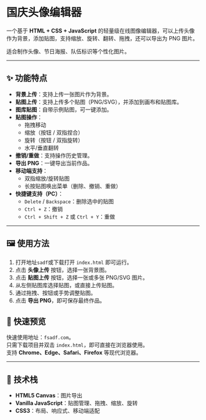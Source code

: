 # 国庆头像编辑器

一个基于 **HTML + CSS + JavaScript** 的轻量级在线图像编辑器，可以上传头像作为背景，添加贴图，支持缩放、旋转、翻转、拖拽，还可以导出为 PNG 图片。

适合制作头像、节日海报、队伍标识等个性化图片。

---

## ✨ 功能特点

- **背景上传**：支持上传一张图片作为背景。
- **贴图上传**：支持上传多个贴图（PNG/SVG），并添加到画布和贴图库。
- **图库贴图**：自带示例贴图，可一键添加。
- **贴图操作**：
    - 拖拽移动
    - 缩放（按钮 / 双指捏合）
    - 旋转（按钮 / 双指旋转）
    - 水平/垂直翻转
- **撤销/重做**：支持操作历史管理。
- **导出 PNG**：一键导出当前作品。
- **移动端支持**：
    - 双指缩放/旋转贴图
    - 长按贴图唤出菜单（删除、撤销、重做）
- **快捷键支持（PC）**：
    - `Delete` / `Backspace`：删除选中的贴图
    - `Ctrl + Z`：撤销
    - `Ctrl + Shift + Z` 或 `Ctrl + Y`：重做

---

## 🖼️ 使用方法

1. 打开地址`sadf`或下载打开 `index.html` 即可运行。
2. 点击 **头像上传** 按钮，选择一张背景图。
3. 点击 **贴图上传** 按钮，选择一张或多张 PNG/SVG 图片。
4. 从左侧贴图库选择贴图，或直接上传贴图。
5. 通过拖拽、按钮或手势调整贴图。
6. 点击 **导出 PNG**，即可保存最终作品。

## 🚀 快速预览

快速使用地址：`fsadf.com`。  
只需下载项目并双击 `index.html`，即可直接在浏览器使用。  
支持 **Chrome、Edge、Safari、Firefox** 等现代浏览器。

---

## 🔑 技术栈

- **HTML5 Canvas**：图片导出
- **Vanilla JavaScript**：贴图管理、拖拽、缩放、旋转
- **CSS3**：布局、响应式、移动端适配

